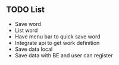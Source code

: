 ## TODO List

- Save word
- List word
- Have menu bar to quick save word
- Integrate api to get work definition
- Save data local
- Save data with BE and user can register
